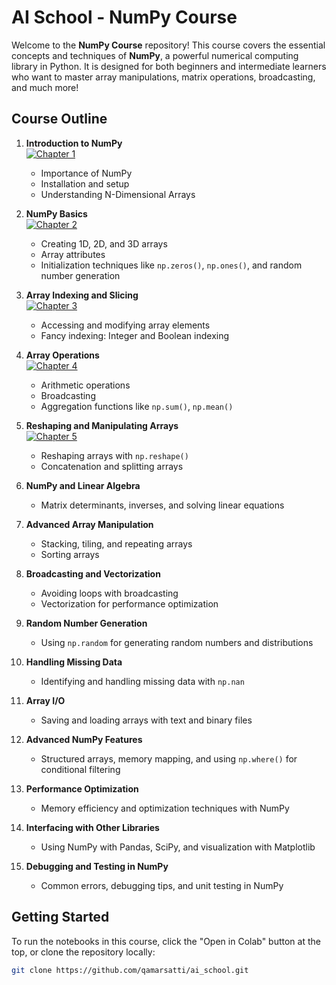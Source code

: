 # AI School - NumPy Course


Welcome to the **NumPy Course** repository! This course covers the essential concepts and techniques of **NumPy**, a powerful numerical computing library in Python. It is designed for both beginners and intermediate learners who want to master array manipulations, matrix operations, broadcasting, and much more!

## Course Outline

1. **Introduction to NumPy**<br>
[![Chapter 1](https://colab.research.google.com/assets/colab-badge.svg)](https://colab.research.google.com/github/qamarsatti/ai_school/blob/main/ai_fundamentals/basic/numpy/chapter_1.ipynb)
   - Importance of NumPy
   - Installation and setup
   - Understanding N-Dimensional Arrays
   

2. **NumPy Basics**<br>
[![Chapter 2](https://colab.research.google.com/assets/colab-badge.svg)](https://colab.research.google.com/github/qamarsatti/ai_school/blob/main/ai_fundamentals/basic/numpy/chapter_2.ipynb)
   - Creating 1D, 2D, and 3D arrays
   - Array attributes
   - Initialization techniques like `np.zeros()`, `np.ones()`, and random number generation

3. **Array Indexing and Slicing**<br>
[![Chapter 3](https://colab.research.google.com/assets/colab-badge.svg)](https://colab.research.google.com/github/qamarsatti/ai_school/blob/main/ai_fundamentals/basic/numpy/chapter_3.ipynb)
   - Accessing and modifying array elements
   - Fancy indexing: Integer and Boolean indexing

4. **Array Operations**<br>
[![Chapter 4](https://colab.research.google.com/assets/colab-badge.svg)](https://colab.research.google.com/github/qamarsatti/ai_school/blob/main/ai_fundamentals/basic/numpy/chapter_4.ipynb)
   - Arithmetic operations
   - Broadcasting
   - Aggregation functions like `np.sum()`, `np.mean()`

5. **Reshaping and Manipulating Arrays**<br>
[![Chapter 5](https://colab.research.google.com/assets/colab-badge.svg)](https://colab.research.google.com/github/qamarsatti/ai_school/blob/main/ai_fundamentals/basic/numpy/chapter_5.ipynb)
   - Reshaping arrays with `np.reshape()`
   - Concatenation and splitting arrays

6. **NumPy and Linear Algebra**
   - Matrix determinants, inverses, and solving linear equations

7. **Advanced Array Manipulation**
   - Stacking, tiling, and repeating arrays
   - Sorting arrays

8. **Broadcasting and Vectorization**
   - Avoiding loops with broadcasting
   - Vectorization for performance optimization

9. **Random Number Generation**
   - Using `np.random` for generating random numbers and distributions

10. **Handling Missing Data**
    - Identifying and handling missing data with `np.nan`

11. **Array I/O**
    - Saving and loading arrays with text and binary files

12. **Advanced NumPy Features**
    - Structured arrays, memory mapping, and using `np.where()` for conditional filtering

13. **Performance Optimization**
    - Memory efficiency and optimization techniques with NumPy

14. **Interfacing with Other Libraries**
    - Using NumPy with Pandas, SciPy, and visualization with Matplotlib

15. **Debugging and Testing in NumPy**
    - Common errors, debugging tips, and unit testing in NumPy

## Getting Started

To run the notebooks in this course, click the "Open in Colab" button at the top, or clone the repository locally:

```bash
git clone https://github.com/qamarsatti/ai_school.git
